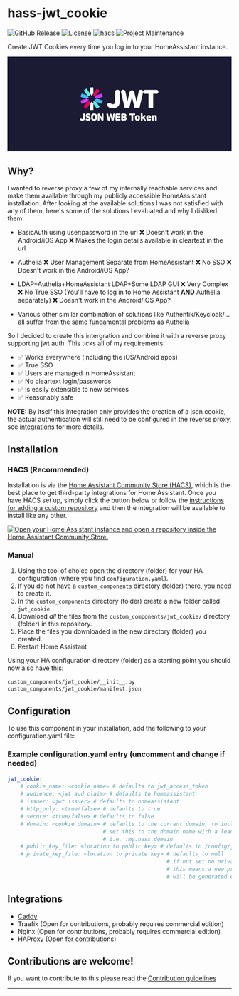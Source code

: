 # hass-jwt_cookie

[![GitHub Release][releases-shield]][releases]
[![License][license-shield]](LICENSE)
[![hacs][hacsbadge]][hacs]
![Project Maintenance][maintenance-shield]

Create JWT Cookies every time you log in to your HomeAssistant instance.

![jwt][jwtimg]

## Why?

I wanted to reverse proxy a few of my internally reachable services and make them available through my publicly accessible HomeAssistant installation.
After looking at the available solutions I was not satisfied with any of them, here's some of the solutions I evaluated and why I disliked them.

- BasicAuth using user:password in the url
   ❌ Doesn't work in the Android/iOS App
   ❌ Makes the login details available in cleartext in the url

- Authelia
   ❌ User Management Separate from HomeAssistant
   ❌ No SSO
   ❌ Doesn't work in the Android/iOS App?

- LDAP+Authelia+HomeAssistant LDAP+Some LDAP GUI
   ❌ Very Complex
   ❌ No True SSO (You'll have to log in to Home Assistant **AND** Authelia separately)
   ❌ Doesn't work in the Android/iOS App?

- Various other similar combination of solutions like Authentik/Keycloak/... all suffer from the same fundamental problems as Authelia

So I decided to create this intergration and combine it with a reverse proxy supporting jwt auth. This ticks all of my requirements:
- ✅ Works everywhere (including the iOS/Android apps)
- ✅ True SSO
- ✅ Users are managed in HomeAssistant
- ✅ No cleartext login/passwords
- ✅ Is easily extensible to new services
- ✅ Reasonably safe

**NOTE:** By itself this integration only provides the creation of a json cookie, the actual authentication will still need to be configured in the reverse proxy, see [integrations](#integrations) for more details.

## Installation

### HACS (Recommended)

Installation is via the [Home Assistant Community Store
(HACS)](https://hacs.xyz/), which is the best place to get third-party
integrations for Home Assistant. Once you have HACS set up, simply click the button below or
follow the [instructions for adding a custom
repository](https://hacs.xyz/docs/faq/custom_repositories) and then
the integration will be available to install like any other.

[![Open your Home Assistant instance and open a repository inside the Home Assistant Community Store.](https://my.home-assistant.io/badges/hacs_repository.svg)](https://my.home-assistant.io/redirect/hacs_repository/?owner=bigboot&repository=hass-jwt_cookie&category=integration)

### Manual

1. Using the tool of choice open the directory (folder) for your HA configuration (where you find `configuration.yaml`).
2. If you do not have a `custom_components` directory (folder) there, you need to create it.
3. In the `custom_components` directory (folder) create a new folder called `jwt_cookie`.
4. Download _all_ the files from the `custom_components/jwt_cookie/` directory (folder) in this repository.
5. Place the files you downloaded in the new directory (folder) you created.
6. Restart Home Assistant

Using your HA configuration directory (folder) as a starting point you should now also have this:

```text
custom_components/jwt_cookie/__init__.py
custom_components/jwt_cookie/manifest.json
```

## Configuration

To use this component in your installation, add the following to your configuration.yaml file:

### Example configuration.yaml entry (uncomment and change if needed)

```yaml
jwt_cookie:
    # cookie_name: <cookie name> # defaults to jwt_access_token
    # audience: <jwt aud claim> # defaults to homeassistant
    # issuer: <jwt issuer> # defaults to homeassistant
    # http_only: <true/false> # defaults to true
    # secure: <true/false> # defaults to false
    # domain: <cookie domain> # defaults to the current domain, to include subdomains
                              # set this to the domain name with a leading `.`
                              # i.e. .my.hass.domain
    # public_key_file: <location to public key> # defaults to /config/jwt_cookie.pem
    # private_key_file: <location to private key> # defaults to null
                                                  # if not set no private key will be stored
                                                  # this means a new private/public key pair
                                                  # will be generated every time ha restarts
```

## Integrations

- [Caddy](/integrations/caddy.md)
- Traefik (Open for contributions, probably requires commercial edition)
- Nginx (Open for contributions, probably requires commercial edition)
- HAProxy (Open for contributions)

## Contributions are welcome!

If you want to contribute to this please read the [Contribution guidelines](CONTRIBUTING.md)

***

[hacs]: https://github.com/custom-components/hacs
[hacsbadge]: https://img.shields.io/badge/HACS-Custom-orange.svg?style=for-the-badge
[jwtimg]: jwt.png
[license-shield]: https://img.shields.io/github/license/bigboot/hass-jwt_cookie.svg?style=for-the-badge
[maintenance-shield]: https://img.shields.io/badge/maintainer-%40BigBoot-blue.svg?style=for-the-badge
[releases-shield]: https://img.shields.io/github/release/bigboot/hass-jwt_cookie.svg?style=for-the-badge
[releases]: https://github.com/bigboot/hass-jwt_cookie/releases
